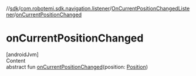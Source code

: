 //[sdk](../../../index.md)/[com.robotemi.sdk.navigation.listener](../index.md)/[OnCurrentPositionChangedListener](index.md)/[onCurrentPositionChanged](on-current-position-changed.md)



# onCurrentPositionChanged  
[androidJvm]  
Content  
abstract fun [onCurrentPositionChanged](on-current-position-changed.md)(position: [Position](../../com.robotemi.sdk.navigation.model/-position/index.md))  



